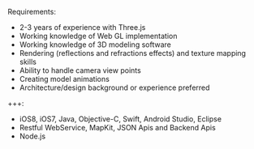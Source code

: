 Requirements:
- 2-3 years of experience with Three.js
- Working knowledge of Web GL implementation 
- Working knowledge of 3D modeling software 
- Rendering (reflections and refractions effects) and texture mapping skills
- Ability to handle camera view points
- Creating model animations
- Architecture/design background or experience preferred 

+++:
- iOS8, iOS7, Java, Objective-C, Swift, Android Studio, Eclipse
- Restful WebService, MapKit, JSON Apis and Backend Apis
- Node.js
